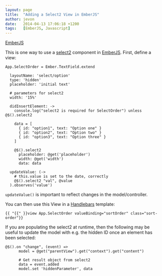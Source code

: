 ```yaml
---
layout: page
title:  "Adding a Select2 View in EmberJS"
author: jevon
date:   2014-04-13 17:06:18 +1200
tags:   [EmberJS, Javascript]
---
```


[EmberJS](emberjs.md)

This is one way to use a [select2](select2.md) component in [EmberJS](emberjs.md). First, define a view:

```
App.SelectOrder = Ember.TextField.extend

  layoutName: 'select/option'
  type: 'hidden'
  placeholder: 'initial text'

  # parameters for select2
  width: '15%'

  didInsertElement: ->
    console.log("select2 is required for SelectOrder") unless @$().select2

    data = [
      { id: "option1", text: "Option one" }
      { id: "option2", text: "Option two" }
      { id: "option3", text: "Option three" }
    ]

    @$().select2
      placeholder: @get('placeholder')
      width: @get('width')
      data: data

  updateValue: (->
    # this.value is set to the date, correctly
    @$().select2 "val", @value
  ).observes('value')
```

`updateValue()` is important to reflect changes in the model/controller.

You can then use this View in a [Handlebars](handlebars.md) template:

```
{{ "{{" }}view App.SelectOrder valueBinding="sortOrder" class="sort-order"}}
```

If you are populating the select2 at runtime, then the following may be useful to update the model with e.g. the hidden ID once an element has been selected:

```
@$().on "change", (event) =>
      model = @get("parentView").get("context").get("content")

      # Get result object from select2
      data = event.added
      model.set 'hiddenParameter', data
```

